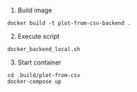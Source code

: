 1. Build image
``` 
docker build -t plot-from-csv-backend .
``` 
2. Execute script
``` 
docker_backend_local.sh
``` 
3. Start container
```
cd .build/plot-from-csv
docker-compose up
```